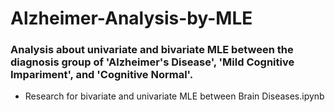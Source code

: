 # Alzheimer-Analysis-by-MLE
### Analysis about univariate and bivariate MLE between the diagnosis group of 'Alzheimer's Disease', 'Mild Cognitive Impariment', and 'Cognitive Normal'.
- Research for bivariate and univariate MLE between Brain Diseases.ipynb
